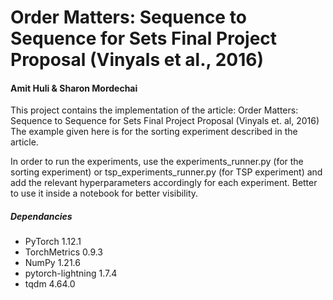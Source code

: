 # Order Matters: Sequence to Sequence for Sets Final Project Proposal (Vinyals et al., 2016)
#### Amit Huli & Sharon Mordechai
This project contains the implementation of the article: Order Matters: Sequence to Sequence for Sets Final Project Proposal (Vinyals et. al, 2016)
The example given here is for the sorting experiment described in the article.

In order to run the experiments, use the experiments_runner.py (for the sorting experiment) or tsp_experiments_runner.py (for TSP experiment) and add the relevant hyperparameters accordingly for each experiment. Better to use it inside a notebook for better visibility.

##### Dependancies
<ul>
  <li>PyTorch 1.12.1</li>
    <li>TorchMetrics 0.9.3</li>
    <li>NumPy 1.21.6</li>
    <li>pytorch-lightning 1.7.4</li>
    <li>tqdm 4.64.0</li>
</ul>





